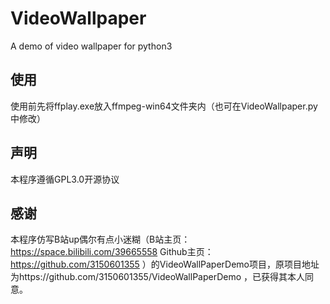 # VideoWallpaper  
A demo of video wallpaper for python3  

## 使用  
使用前先将ffplay.exe放入ffmpeg-win64文件夹内（也可在VideoWallpaper.py中修改）  

## 声明  
本程序遵循GPL3.0开源协议

## 感谢  
本程序仿写B站up偶尔有点小迷糊（B站主页：https://space.bilibili.com/39665558 Github主页：https://github.com/3150601355 ）的VideoWallPaperDemo项目，原项目地址为https://github.com/3150601355/VideoWallPaperDemo ，已获得其本人同意。
